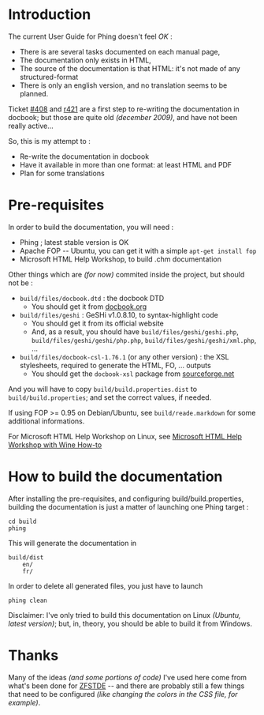 # Introduction #

The current User Guide for Phing doesn't feel *OK* :

 - There is are several tasks documented on each manual page,
 - The documentation only exists in HTML,
 - The source of the documentation is that HTML: it's not made of any structured-format
 - There is only an english version, and no translation seems to be planned.

Ticket [#408](http://www.phing.info/trac/ticket/408) and [r421](http://www.phing.info/trac/browser/branches/2.4-docbook?rev=421&order=name)
are a first step to re-writing the documentation in docbook; but those are quite old *(december 2009)*, and have not been really active...

So, this is my attempt to :

 - Re-write the documentation in docbook
 - Have it available in more than one format: at least HTML and PDF
 - Plan for some translations


# Pre-requisites #

In order to build the documentation, you will need :

 - Phing ; latest stable version is OK
 - Apache FOP -- Ubuntu, you can get it with a simple `apt-get install fop`
 - Microsoft HTML Help Workshop, to build .chm documentation

Other things which are *(for now)* commited inside the project, but should not be :

 - `build/files/docbook.dtd` : the docbook DTD
   - You should get it from [docbook.org](http://docbook.org/xml/5.0/dtd/docbook.dtd)
 - `build/files/geshi` : GeSHi v1.0.8.10, to syntax-highlight code
   - You should get it from its official website
   - And, as a result, you should have `build/files/geshi/geshi.php`, `build/files/geshi/geshi/php.php`, `build/files/geshi/geshi/xml.php`, ...
 - `build/files/docbook-csl-1.76.1` (or any other version) : the XSL stylesheets, required to generate the HTML, FO, ... outputs
   - You should get the `docbook-xsl` package from [sourceforge.net](http://sourceforge.net/projects/docbook/files/)

And you will have to copy `build/build.properties.dist` to `build/build.properties`; and set the correct values, if needed.


If using FOP >= 0.95 on Debian/Ubuntu, see `build/reade.markdown` for some additional informations.

For Microsoft HTML Help Workshop on Linux, see [Microsoft HTML Help Workshop with Wine How-to](http://code.google.com/p/htmlhelp/wiki/HHW4Wine)


# How to build the documentation #

After installing the pre-requisites, and configuring build/build.properties, building the documentation is just a matter of launching one Phing target :

    cd build
    phing

This will generate the documentation in

    build/dist
        en/
        fr/

In order to delete all generated files, you just have to launch

    phing clean

Disclaimer: I've only tried to build this documentation on Linux *(Ubuntu, latest version)*; but, in, theory, you should be able to build it from Windows.


# Thanks #

Many of the ideas *(and some portions of code)* I've used here come from what's been done for [ZFSTDE](http://survivethedeepend.com/)
-- and there are probably still a few things that need to be configured *(like changing the colors in the CSS file, for example)*.